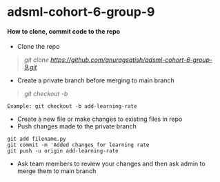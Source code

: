 # adsml-cohort-6-group-9
#### How to clone, commit code to the repo

- Clone the repo
> *git clone https://github.com/anuragsatish/adsml-cohort-6-group-9.git*

- Create a private branch before merging to main branch
> *git checkout -b <branch-name>*


```
Example: git checkout -b add-learning-rate
```


- Create a new file or make changes to existing files in repo
- Push changes made to the private branch
```
git add filename.py
git commit -m 'Added changes for learning rate
git push -u origin add-learning-rate
```


- Ask team members to review your changes and then ask admin to merge them to main branch



